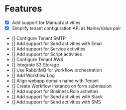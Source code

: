 # Features

- [x] Add support for Manual activities
- [x] Simplify tenant configuration API as Name/Value pair
- [] Configure Tenant SMTP
- [] Add support for Send activities with Email
- [] Add support for Service activities
- [] Add support for Script activities
- [] Configure Tenant AWS
- [] Integrate S3 Storage
- [] Use RabbitMQ for workflow orchestration
- [] Add Workflow Log
- [] Align webapp domain name with Tenant
- [] Create Workflow Instance on form submission
- [] Add support for Business Rule activities
- [] Add support for Send activities with Slack
- [] Add support for Send activities with SMS
